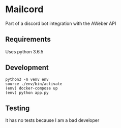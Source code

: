 # Mailcord

Part of a discord bot integration with the AWeber API

## Requirements

Uses python 3.6.5

## Development

```
python3 -m venv env
source ./env/bin/activate
(env) docker-compose up
(env) python app.py
```

## Testing
It has no tests because I am a bad developer

